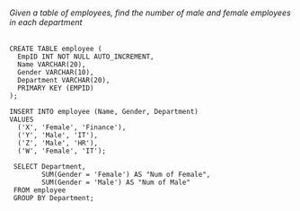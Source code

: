 ###### Given a table of employees, find the number of male and female employees in each department

```
CREATE TABLE employee (
  EmpID INT NOT NULL AUTO_INCREMENT,
  Name VARCHAR(20),
  Gender VARCHAR(10),
  Department VARCHAR(20),
  PRIMARY KEY (EMPID)
);

INSERT INTO employee (Name, Gender, Department)
VALUES
  ('X', 'Female', 'Finance'),
  ('Y', 'Male', 'IT'),
  ('Z', 'Male', 'HR'),
  ('W', 'Female', 'IT');
  
 SELECT Department,
        SUM(Gender = 'Female') AS "Num of Female",
        SUM(Gender = 'Male') AS "Num of Male"
 FROM employee
 GROUP BY Department;
 

```

